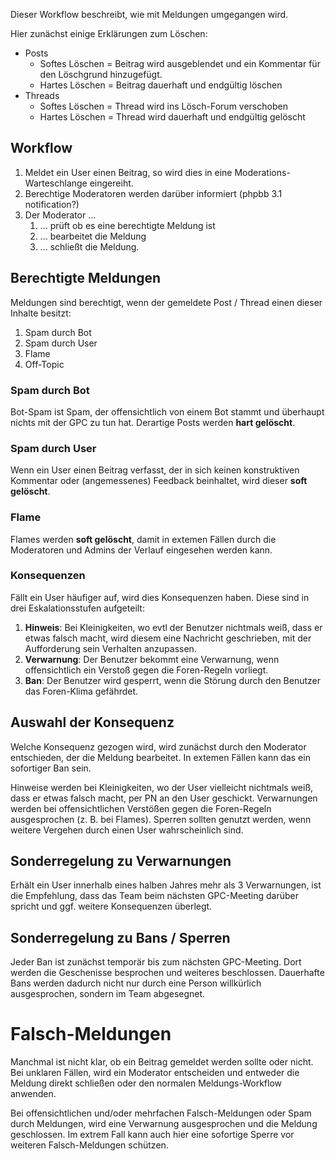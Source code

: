 Dieser Workflow beschreibt, wie mit Meldungen umgegangen wird.

Hier zunächst einige Erklärungen zum Löschen:

* Posts
  * Softes Löschen = Beitrag wird ausgeblendet und ein Kommentar für den Löschgrund hinzugefügt.
  * Hartes Löschen = Beitrag dauerhaft und endgültig löschen
* Threads
  * Softes Löschen = Thread wird ins Lösch-Forum verschoben
  * Hartes Löschen = Thread wird dauerhaft und endgültig gelöscht

## Workflow

1. Meldet ein User einen Beitrag, so wird dies in eine Moderations-Warteschlange eingereiht.
2. Berechtige Moderatoren werden darüber informiert (phpbb 3.1 notification?)
3. Der Moderator ...
     1. ... prüft ob es eine berechtigte Meldung ist
     2. ... bearbeitet die Meldung
     3. ... schließt die Meldung.

## Berechtigte Meldungen
Meldungen sind berechtigt, wenn der gemeldete Post / Thread einen dieser Inhalte besitzt:

1. Spam durch Bot
2. Spam durch User
3. Flame
4. Off-Topic

### Spam durch Bot

Bot-Spam ist Spam, der offensichtlich von einem Bot stammt und überhaupt nichts mit der GPC zu tun hat. Derartige Posts werden **hart gelöscht**.

### Spam durch User

Wenn ein User einen Beitrag verfasst, der in sich keinen konstruktiven Kommentar oder (angemessenes) Feedback beinhaltet, wird dieser **soft gelöscht**.

### Flame

Flames werden **soft gelöscht**, damit in extemen Fällen durch die Moderatoren und Admins der Verlauf eingesehen werden kann.

### Konsequenzen
Fällt ein User häufiger auf, wird dies Konsequenzen haben. Diese sind in drei Eskalationsstufen aufgeteilt:

1. **Hinweis**: Bei Kleinigkeiten, wo evtl der Benutzer nichtmals weiß, dass er etwas falsch macht, wird diesem eine Nachricht geschrieben, mit der Aufforderung sein Verhalten anzupassen.
2. **Verwarnung**: Der Benutzer bekommt eine Verwarnung, wenn offensichtlich ein Verstoß gegen die Foren-Regeln vorliegt.
3. **Ban**: Der Benutzer wird gesperrt, wenn die Störung durch den Benutzer das Foren-Klima gefährdet.

## Auswahl der Konsequenz

Welche Konsequenz gezogen wird, wird zunächst durch den Moderator entschieden, der die Meldung bearbeitet. In extemen Fällen kann das ein sofortiger Ban sein.

Hinweise werden bei Kleinigkeiten, wo der User vielleicht nichtmals weiß, dass er etwas falsch macht, per PN an den User geschickt. Verwarnungen werden bei offensichtlichen Verstößen gegen die Foren-Regeln ausgesprochen (z. B. bei Flames). Sperren sollten genutzt werden, wenn weitere Vergehen durch einen User wahrscheinlich sind.

## Sonderregelung zu Verwarnungen
Erhält ein User innerhalb eines halben Jahres mehr als 3 Verwarnungen, ist die Empfehlung, dass das Team beim nächsten GPC-Meeting darüber spricht und ggf. weitere Konsequenzen überlegt.

## Sonderregelung zu Bans / Sperren

Jeder Ban ist zunächst temporär bis zum nächsten GPC-Meeting. Dort werden die Geschenisse besprochen und weiteres beschlossen. Dauerhafte Bans werden dadurch nicht nur durch eine Person willkürlich ausgesprochen, sondern im Team abgesegnet.

# Falsch-Meldungen

Manchmal ist nicht klar, ob ein Beitrag gemeldet werden sollte oder nicht. Bei unklaren Fällen, wird ein Moderator entscheiden und entweder die Meldung direkt schließen oder den normalen Meldungs-Workflow anwenden.

Bei offensichtlichen und/oder mehrfachen Falsch-Meldungen oder Spam durch Meldungen, wird eine Verwarnung ausgesprochen und die Meldung geschlossen. Im extrem Fall kann auch hier eine sofortige Sperre vor weiteren Falsch-Meldungen schützen.
